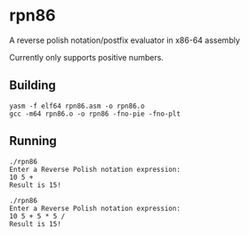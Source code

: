 
# rpn86

A reverse polish notation/postfix evaluator in x86-64 assembly

Currently only supports positive numbers.                     

## Building

```
yasm -f elf64 rpn86.asm -o rpn86.o
gcc -m64 rpn86.o -o rpn86 -fno-pie -fno-plt
```

## Running

```
./rpn86
Enter a Reverse Polish notation expression:
10 5 +
Result is 15!
```

```
./rpn86
Enter a Reverse Polish notation expression:
10 5 + 5 * 5 /
Result is 15!
```